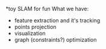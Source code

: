 *toy SLAM for fun
What we have:
 - feature extraction and it's tracking
 - points projection
 - visualization
 - graph (constraints?) optimization
